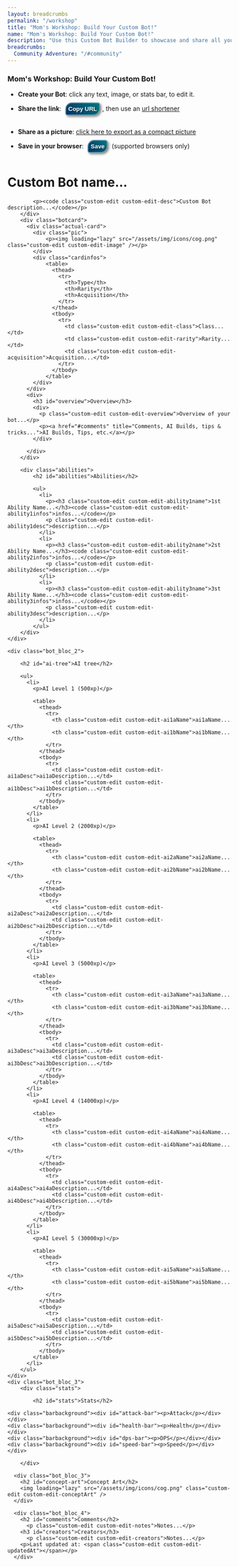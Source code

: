 ```yaml
---
layout: breadcrumbs
permalink: "/workshop"
title: "Mom's Workshop: Build Your Custom Bot!"
name: "Mom's Workshop: Build Your Custom Bot!"
description: "Use this Custom Bot Builder to showcase and share all your great ideas!"
breadcrumbs:
  Community Adventure: "/#community"
---
```


<style type="text/css">
    .botcard {
        border-radius: 10px;
        width: 240px;
        display: flex;
        flex-direction: column;
        margin: 0 auto;
    }
    .actual-card{
      margin-bottom: 20px;
    }
    .pic {
    background: linear-gradient(160deg, #1b1a6b 50%, cyan);
}
    .cardinfos {
        background: #246eff;
    }
    .cardinfos * {
        font-weight: 1000;
    }
    
    .cardinfos table {
        overflow-x: hidden;
        margin: 0px;
    }
    .bot_bloc_4{
      width: 100%;
    }
        #clipboard {
            background-color: transparent;
            color: transparent;
            border: none;
            padding: none;
            }
        .barbackground {
            background-color: beige;
            padding: 0px;
            margin: 2px 0px 3px 0px;
            height: 20px;
            max-width: 320px;
            border-radius: 10px;
        }
        #dps-bar, #health-bar, #speed-bar, #attack-bar {
            padding: 0px;
            margin: 0px;
            height: 20px;
            background-image: linear-gradient(to right, blue, rgb(50, 50, 95));
            border-radius: 10px;
        }
        #dps-bar > p , #health-bar > p, #speed-bar > p, #attack-bar > p {
            color: rgb(174, 240, 200);
            font-weight: bold;
            margin: 0px;
            padding: 1px 0px 0px 10px;
        }
  button {
    text-decoration: none;
    font-weight: bold;
    color: white;
    display: inline-block;
    padding: 5px;
    width: fit-content;
    border-radius: 15px 5px;
    text-shadow: 2px 2px 3px rgb(0 0 0 / 46%);
    box-shadow: 3px 3px 5px rgb(0 0 0 / 48%);
    border: 2px solid rgba(255, 255, 255, 0.388);
    margin: 10px 5px;
    background-image: linear-gradient(45deg, rgb(4, 50, 100), rgb(0, 119, 128));
}
</style>

<h3>Mom's Workshop: Build Your Custom Bot!</h3>
<div>
  <ul>
    <li><strong>Create your Bot</strong>: click any text, image, or stats bar, to edit it.</li>
    <li>
        <strong>Share the link</strong>: <button onclick="copyClipboard()">Copy URL</button>, then use an <a href="https://tinyurl.com/">url shortener</a>
        <input id="clipboard" type="text" readonly="">
    </li>
    <li><strong>Share as a picture</strong>: <a id="exporttoimage" href="/workshop-export">click here to export as a compact picture</a></li>
    <li>
      <strong>Save in your browser</strong>: <button onclick="localSave()">Save</button> (supported browsers only)
      <ul id="savedBotsList"></ul>
    </li>
  </ul>
</div>

<div class="bot-infos">
    <div class="bot_bloc_1">
        <div class="intro">
            <h1 class="custom-edit custom-edit-name">Custom Bot name...</h1>

            <p><code class="custom-edit custom-edit-desc">Custom Bot description...</code></p>
        </div>
        <div class="botcard">
          <div class="actual-card">
            <div class="pic">
                <p><img loading="lazy" src="/assets/img/icons/cog.png" class="custom-edit custom-edit-image" /></p>
            </div>
            <div class="cardinfos">
                <table>
                  <thead>
                    <tr>
                      <th>Type</th>
                      <th>Rarity</th>
                      <th>Acquisition</th>
                    </tr>
                  </thead>
                  <tbody>
                    <tr>
                      <td class="custom-edit custom-edit-class">Class...</td>
                      <td class="custom-edit custom-edit-rarity">Rarity...</td>
                      <td class="custom-edit custom-edit-acquisition">Acquisition...</td>
                    </tr>
                  </tbody>
                </table>
            </div>
          </div>
          <div>
            <h3 id="overview">Overview</h3>
            <div>
              <p class="custom-edit custom-edit-overview">Overview of your bot...</p>
              <p><a href="#comments" title="Comments, AI Builds, tips & tricks...">AI Builds, Tips, etc.</a></p>
            </div>

          </div>
        </div>

        <div class="abilities">
            <h2 id="abilities">Abilities</h2>

            <ul>
              <li>
                <p><h3 class="custom-edit custom-edit-ability1name">1st Ability Name...</h3><code class="custom-edit custom-edit-ability1infos">infos...</code></p>
                <p class="custom-edit custom-edit-ability1desc">description...</p>
              </li>
              <li>
                <p><h3 class="custom-edit custom-edit-ability2name">2st Ability Name...</h3><code class="custom-edit custom-edit-ability2infos">infos...</code></p>
                <p class="custom-edit custom-edit-ability2desc">description...</p>
              </li>
              <li>
                <p><h3 class="custom-edit custom-edit-ability3name">3st Ability Name...</h3><code class="custom-edit custom-edit-ability3infos">infos...</code></p>
                <p class="custom-edit custom-edit-ability3desc">description...</p>
              </li>
            </ul>
        </div>
    </div>

    <div class="bot_bloc_2">

        <h2 id="ai-tree">AI tree</h2>

        <ul>
          <li>
            <p>AI Level 1 (500xp)</p>

            <table>
              <thead>
                <tr>
                  <th class="custom-edit custom-edit-ai1aName">ai1aName...</th>
                  <th class="custom-edit custom-edit-ai1bName">ai1bName...</th>
                </tr>
              </thead>
              <tbody>
                <tr>
                  <td class="custom-edit custom-edit-ai1aDesc">ai1aDescription...</td>
                  <td class="custom-edit custom-edit-ai1bDesc">ai1bDescription...</td>
                </tr>
              </tbody>
            </table>
          </li>
          <li>
            <p>AI Level 2 (2000xp)</p>

            <table>
              <thead>
                <tr>
                  <th class="custom-edit custom-edit-ai2aName">ai2aName...</th>
                  <th class="custom-edit custom-edit-ai2bName">ai2bName...</th>
                </tr>
              </thead>
              <tbody>
                <tr>
                  <td class="custom-edit custom-edit-ai2aDesc">ai2aDescription...</td>
                  <td class="custom-edit custom-edit-ai2bDesc">ai2bDescription...</td>
                </tr>
              </tbody>
            </table>
          </li>
          <li>
            <p>AI Level 3 (5000xp)</p>

            <table>
              <thead>
                <tr>
                  <th class="custom-edit custom-edit-ai3aName">ai3aName...</th>
                  <th class="custom-edit custom-edit-ai3bName">ai3bName...</th>
                </tr>
              </thead>
              <tbody>
                <tr>
                  <td class="custom-edit custom-edit-ai3aDesc">ai3aDescription...</td>
                  <td class="custom-edit custom-edit-ai3bDesc">ai3bDescription...</td>
                </tr>
              </tbody>
            </table>
          </li>
          <li>
            <p>AI Level 4 (14000xp)</p>

            <table>
              <thead>
                <tr>
                  <th class="custom-edit custom-edit-ai4aName">ai4aName...</th>
                  <th class="custom-edit custom-edit-ai4bName">ai4bName...</th>
                </tr>
              </thead>
              <tbody>
                <tr>
                  <td class="custom-edit custom-edit-ai4aDesc">ai4aDescription...</td>
                  <td class="custom-edit custom-edit-ai4bDesc">ai4bDescription...</td>
                </tr>
              </tbody>
            </table>
          </li>
          <li>
            <p>AI Level 5 (30000xp)</p>

            <table>
              <thead>
                <tr>
                  <th class="custom-edit custom-edit-ai5aName">ai5aName...</th>
                  <th class="custom-edit custom-edit-ai5bName">ai5bName...</th>
                </tr>
              </thead>
              <tbody>
                <tr>
                  <td class="custom-edit custom-edit-ai5aDesc">ai5aDescription...</td>
                  <td class="custom-edit custom-edit-ai5bDesc">ai5bDescription...</td>
                </tr>
              </tbody>
            </table>
          </li>
        </ul>
    </div>
    <div class="bot_bloc_3">
        <div class="stats">
            
            <h2 id="stats">Stats</h2>
            
    <div class="barbackground"><div id="attack-bar"><p>Attack</p></div></div>
    <div class="barbackground"><div id="health-bar"><p>Health</p></div></div>   
    <div class="barbackground"><div id="dps-bar"><p>DPS</p></div></div> 
    <div class="barbackground"><div id="speed-bar"><p>Speed</p></div></div>

        </div>

      <div class="bot_bloc_3">
        <h2 id="concept-art">Concept Art</h2>
        <img loading="lazy" src="/assets/img/icons/cog.png" class="custom-edit custom-edit-conceptArt" />
      </div>

      <div class="bot_bloc_4">
        <h2 id="comments">Comments</h2>
          <p class="custom-edit custom-edit-notes">Notes...</p>
        <h3 id="creators">Creators</h3>
          <p class="custom-edit custom-edit-creators">Notes...</p>
        <p>Last updated at: <span class="custom-edit custom-edit-updatedAt"></span></p>
      </div>
</div>


<script type="text/javascript">

    // global state with all the updated values. Serialized/b64 encoded into the anchor.
    var gState = {
        'updatedAt': "",
        'name': "Bot Name...",
        'desc': "Click to edit the description..."
    };

    // Do we have an anchor already?
    var anchor = document.location.hash;
    if (anchor){
        // If yes, get the app state out of it
        gState = extractFromAnchor(anchor);
        console.log(gState);
  
    //Export to Image Link Builder
      document.querySelector('#exporttoimage').href = 'https://www.botworld.wiki/workshop-export' + anchor
  
    }
    // then initialize the app with it
    initFromState(gState);
    initButtonsInputs();

    function initButtonsInputs(){
        document.querySelectorAll('.custom-edit').forEach(($el) => $el.onclick = clickToEdit);
        document.querySelector('.custom-edit-image').onclick = editImageUrl;
        document.querySelector('.custom-edit-conceptArt').onclick = editConceptUrl;
    }

    function editImageUrl(){
        var $img = document.querySelector('.custom-edit-image'); 
        var response = prompt("Edit the image URL", $img.src);
        response = (response === null)? $img.src : response;
        $img.src = response;
        updateState('image', response);
    }
    function editConceptUrl(){
        var $img = document.querySelector('.custom-edit-conceptArt'); 
        var response = prompt("Edit the concept art image URL", $img.src);
        response = (response === null)? $img.src : response;
        $img.src = response;
        updateState('conceptArt', response);
    }
    function clickToEdit(e){
        var $el = e.target;
        var editedFieldId = getCustomEditId($el);
        var response = prompt("Edit the field: "+editedFieldId, $el.innerText);
        response = (response === null)? $el.innerText : response;
  response = (response.match(/^\s*$/)?.length)? "-" : response;
        var newFieldValue = response;
        $el.innerText = newFieldValue;
        updateState(editedFieldId, newFieldValue);
    }
    function updateState(id, val){
        gState[id] = val;
        gState['updatedAt'] = new Date().toString();
        document.querySelector('.custom-edit-updatedAt').innerText = gState['updatedAt'];
        exportState();
        document.querySelector('#exporttoimage').href = 'https://www.botworld.wiki/workshop-export' + anchor;
    }

    function getCustomEditId($el){
        return Array.from($el.classList).filter((className) => className.startsWith('custom-edit-'))[0].slice('custom-edit-'.length)
    }


    function exportState(){
        // we do the reverse than in extractFromAnchor()
        var data = JSON.stringify(gState);
        var encoded = btoa(data);
        var anchor = '#'+encoded;
        // update the anchor
        document.location.hash = anchor;
    }


    function extractFromAnchor(anchor){
        // remove the #
        var data = anchor.slice(1);
        // the data will be base64-encoded to avoid special characters issues
        var decoded = atob(data) 
        // let's assume we serialize the data as json
        return JSON.parse(decoded);
    }


    // paste all the values from the url into the page
    function initFromState(state){
        document.querySelectorAll('.custom-edit').forEach( ($el) => {
            var fieldId = getCustomEditId($el);
            if (fieldId in gState){
                $el.innerText = gState[fieldId];
            }
        })
        if ('image' in gState) document.querySelector('.custom-edit-image').src = gState['image'];
        if ('conceptArt' in gState) document.querySelector('.custom-edit-conceptArt').src = gState['conceptArt'];
        if ('attackBar' in gState) {document.querySelector('#attack-bar').style.width = gState['attackBar']};
        if ('dpsBar' in gState) {document.querySelector('#dps-bar').style.width = gState['dpsBar']};
        if ('healthBar' in gState) {document.querySelector('#health-bar').style.width = gState['healthBar']};
        if ('speedBar' in gState) {document.querySelector('#speed-bar').style.width = gState['speedBar']};
    }
  function copyClipboard(text) {
        document.getElementById("clipboard").value = window.location.href
        clipboard.focus()
        clipboard.select()
        document.execCommand('copy')
        alert("Copied!")
        }

        function clickInputs(){
            document.querySelector('#attack-bar p').onclick = attackProgress;
            document.querySelector('#health-bar p').onclick = healthProgress;
            document.querySelector('#dps-bar p').onclick = dpsProgress;
            document.querySelector('#speed-bar p').onclick = speedProgress
        }
        clickInputs();

        function attackProgress(text) {
            var attackInput = window.prompt('Type your bot attack in a 1 to 100 range')
            if (attackInput >= 0 && attackInput <= 100) {
            attackInput = attackInput
            } else {
            attackInput = 100
            window.alert('Error: input must be a number between 0 and 100')
            }
            var $attackBar = document.querySelector('#attack-bar')
            var attackValue = attackInput + '%'
            $attackBar.style.width = attackValue
            gState.attackBar = attackValue
            exportState()
        }

        function dpsProgress(text) {
            var dpsInput = window.prompt('Type your bot dps in a 1 to 100 range');
            if (dpsInput >= 0 && dpsInput <= 100) {
            dpsInput = dpsInput
            } else {
            dpsInput = 100
            window.alert('Error: input must be a number between 0 and 100')
            }
            var $dpsBar = document.querySelector('#dps-bar');
            var dpsValue = dpsInput + '%'
            $dpsBar.style.width = dpsValue
            gState.dpsBar = dpsValue
            exportState()
        }

        function healthProgress(text) {
            var healthInput = window.prompt('Type your bot health in a 1 to 100 range');
            if (healthInput >= 0 && healthInput <= 100) {
            healthInput = healthInput 
            } else {
            healthInput = 100
            window.alert('Error: input must be a number between 0 and 100')
            }
            var $healthBar = document.querySelector('#health-bar');
            var healthValue = healthInput + '%'
            $healthBar.style.width = healthValue
            gState.healthBar = healthValue
            exportState()
        }

        function speedProgress(text){
            var speedInput = window.prompt('Type your bot speed in a 1 to 100 range');
            if (speedInput >= 0 && speedInput <= 100) {
            speedInput = speedInput 
            } else {
            speedInput = 100
            window.alert('Error: input must be a number between 0 and 100')
            }
            var $speedBar = document.querySelector('#speed-bar');
            var speedValue = speedInput + '%'
            $speedBar.style.width = speedValue
            gState.speedBar = speedValue
            exportState()
        }
</script>


<script type="text/javascript">

    /* Saving custom bots drafts in localStorage */
    
    localStorage['customBots'] = localStorage['customBots'] || '{}';
    var locallySavedBots = JSON.parse(localStorage['customBots']);

    function localSave(){
        if (!(gState.name in locallySavedBots)){ locallySavedBots[gState.name] = {} }
        Object.assign(locallySavedBots[gState.name], gState);
        localStorage['customBots'] = JSON.stringify(locallySavedBots);
        displaySavedBots();
    }
    function displaySavedBots(){
        const $ul = document.querySelector('#savedBotsList');
        //clear
        $ul.innerHTML = '';
        // create a <li> for each bot in localStorage
        for (var botname in locallySavedBots){
            let $li = document.createElement('li');
            $li.innerText = botname;
            // add a Load button to each
            let $load = document.createElement('button');
            $load.innerText = "Load";
            $load.setAttribute('target', botname);
            $load.onclick = loadSavedBot;
            $li.appendChild($load);
            // add a Delete button to each
            let $delete = document.createElement('button');
            $delete.innerText = "Delete";
            $delete.setAttribute('target', botname);
            $delete.onclick = deleteSavedBot;
            $li.appendChild($delete);
            // add the li+buttons to the list
            $ul.appendChild($li);

        }
    }
    displaySavedBots();

    function loadSavedBot(event){
        var targetSavedBot = event.target.getAttribute('target');
        gState = locallySavedBots[targetSavedBot];
        initFromState();
        exportState();
    }
    function deleteSavedBot(event){
        console.log
        var targetSavedBot = event.target.getAttribute('target');
        console.log('delete '+targetSavedBot)
        delete locallySavedBots[targetSavedBot];
        localStorage['customBots'] = JSON.stringify(locallySavedBots);
        displaySavedBots();
    }
</script>
  
